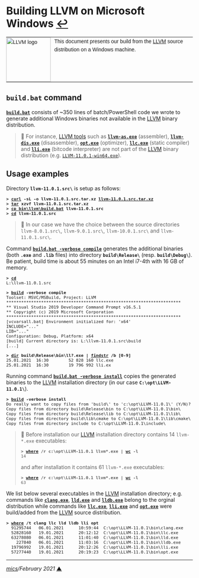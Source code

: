 # <span id="top">Building LLVM on Microsoft Windows</span> <span style="size:30%;"><a href="README.md">↩</a></span>

<table style="font-family:Helvetica,Arial;font-size:14px;line-height:1.6;">
  <tr>
  <td style="border:0;padding:0 10px 0 0;min-width:120px;"><a href="https://llvm.org/" rel="external"><img src="https://llvm.org/img/LLVM-Logo-Derivative-1.png" width="120" alt="LLVM logo"/></a></td>
  <td style="border:0;padding:0;vertical-align:text-top;">This document presents our build from the <a href="https://llvm.org/" rel="external">LLVM</a> source distribution on a Windows machine.
  </td>
  </tr>
</table>

## `build.bat` command

[**`build.bat`**](bin/llvm/build.bat) consists of ~350 lines of batch/PowerShell code we wrote to generate additional Windows binaries not available in the <a href="https://llvm.org/">LLVM</a> binary distribution.

> **:mag_right:** For instance, [LLVM tools][llvm_tools] such as [**`llvm-as.exe`**][llvm_as] (assembler), [**`llvm-dis.exe`**][llvm_dis] (disassembler), [**`opt.exe`**][llvm_opt] (optimizer), [**`llc.exe`**][llvm_llc] (static compiler) and [**`lli.exe`**][llvm_lli] (bitcode interpreter) are not part of the [LLVM] binary distribution (e.g. [`LLVM-11.0.1-win64.exe`][llvm_downloads]).


## <span id="usage_examples">Usage examples</span>

Directory **`llvm-11.0.1.src\`** is setup as follows:
<pre style="font-size:80%;">
<b>&gt; <a href="https://curl.haxx.se/docs/manpage.html">curl</a> -sL -o llvm-11.0.1.src.tar.xz <a href="https://github.com/llvm/llvm-project/releases/tag/llvmorg-11.0.1">llvm-11.0.1.src.tar.xz</a></b>
<b>&gt; <a href="http://linuxcommand.org/lc3_man_pages/tar1.html">tar</a> xzvf llvm-11.0.1.src.tar.xz</b>
<b>&gt; <a href="https://man7.org/linux/man-pages/man1/cp.1.html">cp</cp> <a href="bin/llvm/build.bat">bin\llvm\build.bat</a> llvm-11.0.1.src</b>
<b>&gt; <a href="https://docs.microsoft.com/en-us/windows-server/administration/windows-commands/cd">cd</a> llvm-11.0.1.src</b>
</pre>

> **:mag_right:** In our case we have the choice between the source directories `llvm-8.0.1.src\`, `llvm-9.0.1.src\`, `llvm-10.0.1.src\` and `llvm-11.0.1.src\`.

Command [**`build.bat -verbose compile`**](bin/llvm/build.bat) generates the additional binaries (both **`.exe`** and **`.lib`** files) into directory **`build\Release\`** (resp. **`build\Debug\`**). Be patient, build time is about 55 minutes on an Intel i7-4th with 16 GB of memory.

<pre style="font-size:80%;">
<b>&gt; <a href="https://docs.microsoft.com/en-us/windows-server/administration/windows-commands/cd">cd</a></b>
L:\llvm-11.0.1.src
&nbsp;
<b>&gt; <a href="bin/llvm/build.bat">build</a> -verbose compile</b>
Toolset: MSVC/MSBuild, Project: LLVM
**********************************************************************
** Visual Studio 2019 Developer Command Prompt v16.5.1
** Copyright (c) 2019 Microsoft Corporation
**********************************************************************
[vcvarsall.bat] Environment initialized for: 'x64'
INCLUDE="..."
LIB="..."
Configuration: Debug, Platform: x64
[build] Current directory is: L:\llvm-11.0.1.src\build
[...]
&nbsp;
<b>&gt; <a href="https://docs.microsoft.com/en-us/windows-server/administration/windows-commands/dir">dir</a> build\Release\bin\ll?.exe | <a href="https://docs.microsoft.com/en-us/windows-server/administration/windows-commands/findstr">findstr</a> /b [0-9]</b>
25.01.2021  16:30        52 828 160 llc.exe
25.01.2021  16:30        19 796 992 lli.ex
</pre>

Running command [**`build.bat -verbose install`**](bin/llvm/build.bat) copies the generated binaries to the [LLVM] installation directory (in our case **`C:\opt\LLVM-11.0.1\`**).

<pre style="font-size:80%;">
<b>&gt; <a href="bin/llvm/build.bat">build</a> -verbose install</b>
Do really want to copy files from 'build\' to 'c:\opt\LLVM-11.0.1\' (Y/N)? y
Copy files from directory build\Release\bin to C:\opt\LLVM-11.0.1\bin\
Copy files from directory build\Release\lib to C:\opt\LLVM-11.0.1\lib\
Copy files from directory build\lib\cmake to C:\opt\LLVM-11.0.1\lib\cmake\
Copy files from directory include to C:\opt\LLVM-11.0.1\include\
</pre>

> **:mag_right:** Before installation our [LLVM] installation directory contains 14 `llvm-*.exe` executables:
> <pre style="font-size:80%;">
> <b>&gt; <a href="https://docs.microsoft.com/en-us/windows-server/administration/windows-commands/where_1">where</a> /r c:\opt\LLVM-11.0.1 llvm*.exe | <a href="https://man7.org/linux/man-pages/man1/wc.1.html">wc</a> -l</b>
> 14
> </pre>
> and after installation it contains 61 `llvm-*.exe` executables:
> <pre style="font-size:80%;">
> <b>&gt; <a href="https://docs.microsoft.com/en-us/windows-server/administration/windows-commands/where_1">where</a> /r c:\opt\LLVM-11.0.1 llvm*.exe | <a href="https://man7.org/linux/man-pages/man1/wc.1.html">wc</a> -l</b>
> 63
> </pre>

We list below several executables in the [LLVM] installation directory; e.g. commands like [**`clang.exe`**][llvm_clang], [**`lld.exe`**][llvm_lld]  and [**`lldb.exe`**][llvm_lldb] belong to the orginal distribution while commands like [**`llc.exe`**][llvm_llc], [**`lli.exe`**][llvm_lli] and [**`opt.exe`**][llvm_opt] were build/added from the [LLVM] source distribution.

<pre style="font-size:80%;">
<b>&gt; <a href="https://docs.microsoft.com/en-us/windows-server/administration/windows-commands/where_1">where</a> /t clang llc lld lldb lli opt</b>
  91295744   06.01.2021      10:59:44  C:\opt\LLVM-11.0.1\bin\clang.exe
  52828160   19.01.2021      20:12:12  C:\opt\LLVM-11.0.1\bin\llc.exe
  63278080   06.01.2021      11:01:40  C:\opt\LLVM-11.0.1\bin\lld.exe
    227840   06.01.2021      11:03:16  C:\opt\LLVM-11.0.1\bin\lldb.exe
  19796992   19.01.2021      20:12:26  C:\opt\LLVM-11.0.1\bin\lli.exe
  57277440   19.01.2021      20:19:23  C:\opt\LLVM-11.0.1\bin\opt.exe
</pre>

<!--
## <span id="troubleshooting">Troubleshooting</span>

No issue so far.


## <span id="footnotes">Footnotes</span>

<a name="footnote_01">[1]</a> ***2 GraalVM editions*** [↩](#anchor_01)

<p style="margin:0 0 1em 20px;">
</p>
-->

***

*[mics](https://lampwww.epfl.ch/~michelou/)/February 2021* [**&#9650;**](#top)
<span id="bottom">&nbsp;</span>

<!-- link refs -->

[batch_file]: https://en.wikibooks.org/wiki/Windows_Batch_Scripting
[llvm]: https://llvm.org/
[llvm_as]: https://llvm.org/docs/CommandGuide/llvm-as.html
[llvm_clang]: https://releases.llvm.org/11.0.1/tools/clang/docs/ClangCommandLineReference.html
[llvm_dis]: https://llvm.org/docs/CommandGuide/llvm-dis.html
[llvm_downloads]: https://github.com/llvm/llvm-project/releases/tag/llvmorg-11.0.1
[llvm_llc]: https://llvm.org/docs/CommandGuide/llc.html
[llvm_lld]: https://lld.llvm.org/
[llvm_lldb]: https://lldb.llvm.org/
[llvm_lli]: https://llvm.org/docs/CommandGuide/lli.html
[llvm_opt]: https://llvm.org/docs/CommandGuide/opt.html
[llvm_tools]: https://llvm.org/docs/CommandGuide/
[mx_cli]: https://github.com/graalvm/mx
[oracle_graal]: https://github.com/oracle/graal
[travis_yml]: https://github.com/oracle/graal/blob/master/.travis.yml
